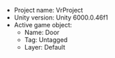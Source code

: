 <!-- UNITY CODE ASSIST INSTRUCTIONS START -->
- Project name: VrProject
- Unity version: Unity 6000.0.46f1
- Active game object:
  - Name: Door
  - Tag: Untagged
  - Layer: Default
<!-- UNITY CODE ASSIST INSTRUCTIONS END -->